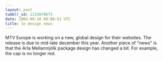 ```yaml
---
layout: post
tumblr_id: 1133070673
date: 2004-09-10 08:08:51 UTC
title: le design news
---
```


MTV Europe is working on a new, global design for their websites. The release is due to mid-late december this year. Another piece of "news" is that the Arla Mellanmjölk package design has changed a bit. For example, the cap is no longer red.
